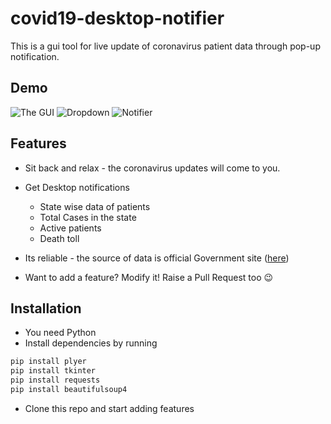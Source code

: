 # covid19-desktop-notifier
This is a gui tool for live update of coronavirus patient data through pop-up notification.

## Demo
![The GUI](https://i.ibb.co/84GWj60/Annotation-2020-07-29-112703.png)
![Dropdown](https://i.ibb.co/mBFJCL9/Annotation-2020-07-29-112724.png)
![Notifier](https://i.ibb.co/ZgByS52/Annotation-2020-07-29-124911.png)

## Features
- Sit back and relax - the coronavirus updates will come to you.
- Get Desktop notifications
  -  State wise data of patients
  -  Total Cases in the state
  -  Active patients
  -  Death toll
- Its reliable - the source of data is official Government site ([here](https://www.mygov.in/covid-19/))

- Want to add a feature? Modify it! Raise a Pull Request too 😉

## Installation
- You need Python
- Install dependencies by running
```bash
pip install plyer
pip install tkinter
pip install requests
pip install beautifulsoup4
```
- Clone this repo and start adding features
